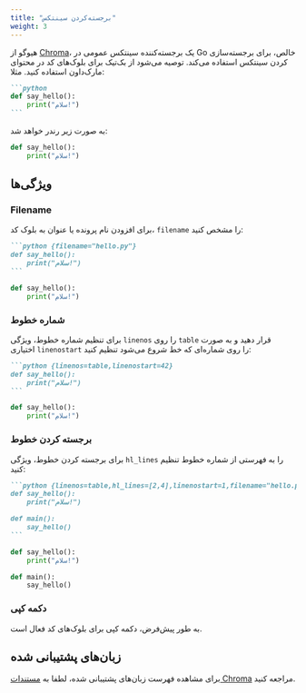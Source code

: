 ```yaml
---
title: "برجسته‌کردن سینتکس"
weight: 3
---
```


هیوگو از [Chroma](https://github.com/alecthomas/chroma)، یک برجسته‌کننده سینتکس عمومی در Go خالص، برای برجسته‌سازی کردن سینتکس استفاده می‌کند.
 توصیه می‌شود از بک‌تیک برای بلوک‌های کد در محتوای مارک‌داون استفاده کنید. مثلا:

<!--more-->

````markdown {filename="Markdown"}
```python
def say_hello():
    print("سلام!")
```
````

به صورت زیر رندر خواهد شد:

```python
def say_hello():
    print("سلام!")
```

## ویژگی‌ها

### Filename

برای افزودن نام پرونده یا عنوان به بلوک کد، `filename` را مشخص کنید:

````markdown {filename="Markdown"}
```python {filename="hello.py"}
def say_hello():
    print("سلام!")
```
````

```python {filename="hello.py"}
def say_hello():
    print("سلام!")
```

### شماره خطوط

برای تنظیم شماره خطوط، ویژگی `linenos` را روی `table` قرار دهید و به صورت اختیاری `linenostart` را روی شماره‌ای که خط شروع می‌شود تنظیم کنید:

````markdown {filename="Markdown"}
```python {linenos=table,linenostart=42}
def say_hello():
    print("سلام!")
```
````

```python {linenos=table,linenostart=42}
def say_hello():
    print("سلام!")
```

### برجسته کردن خطوط

برای برجسته کردن خطوط، ویژگی `hl_lines` را به فهرستی از شماره خطوط تنظیم کنید:

````markdown {filename="Markdown"}
```python {linenos=table,hl_lines=[2,4],linenostart=1,filename="hello.py"}
def say_hello():
    print("سلام!")

def main():
    say_hello()
```
````

```python {linenos=table,hl_lines=[2,4],linenostart=1,filename="hello.py"}
def say_hello():
    print("سلام!")

def main():
    say_hello()
```


### دکمه کپی

به طور پیش‌فرض، دکمه کپی برای بلوک‌های کد فعال است.


## زبان‌های پشتیبانی شده

برای مشاهده فهرست زبان‌های پشتیبانی شده، لطفا به [مستندات Chroma](https://github.com/alecthomas/chroma#supported-languages) مراجعه کنید.
